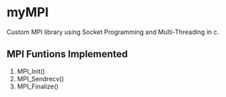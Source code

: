 # myMPI
Custom MPI library using Socket Programming and Multi-Threading in c.

## MPI Funtions Implemented
1) MPI_Init()
2) MPI_Sendrecv()
3) MPI_Finalize()
